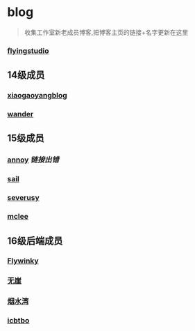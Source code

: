 # blog
>收集工作室新老成员博客,把博客主页的链接+名字更新在这里

### [flyingstudio](http://blog.flyingstudio.online/)

## 14级成员
### [xiaogaoyangblog](https://blog.xgy666.cn/)
### [wander](http://wander.leanote.com/) 

## 15级成员
### [annoy](http://www.cumter.cn/)  *链接出错*
### [sail](http://www.sail.name/)  
### [severusy](https://severusy.github.io/)
### [mclee](http://blog.leanote.com/mclee)


## 16级后端成员
### [Flywinky](http://flywinky.top/)
### [无崖](http://wuya00.top/)
### [烟水湾](https://qzdchw.github.io/)
### [icbtbo](https://icbtbo.github.io/)


